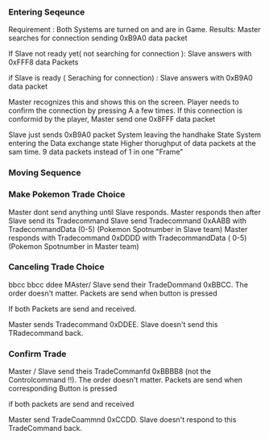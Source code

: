 ### Entering Seqeunce
Requirement : Both Systems are turned on and are in Game.
Results:
Master searches for connection sending 0xB9A0 data packet

If Slave not ready yet( not searching for connection ):
Slave answers with 0xFFF8 data Packets

if Slave is ready ( Seraching for connection) :
Slave answers with 0xB9A0 data packet

Master recognizes this and shows this on the screen.
Player needs to confirm the connection by pressing A a few times.
If this connection is conformid by the player, Master send one 0x8FFF data packet

Slave just sends 0xB9A0 packet
System leaving the handhake State
System entering the Data exchange state
Higher thorughput of data packets at the sam time.
9 data packets instead of 1 in one "Frame" 


### Moving Sequence



### Make Pokemon Trade Choice 

Master dont send anything until Slave responds. Master responds then after Slave send its Tradecommand
Slave send Tradecommand 0xAABB with TradecommandData (0-5) (Pokemon Spotnumber in Slave team)
Master responds with  Tradecommand 0xDDDD with TradecommandData ( 0-5) (Pokemon Spotnumber in Master team)



### Canceling Trade Choice
bbcc bbcc
ddee
 MAster/ Slave send their TradeDommand 0xBBCC. The order doesn't matter. Packets are send when button is pressed 

 If both Packets are send and received.

 Master sends Tradecommand 0xDDEE. Slave doesn't send this TRadecommand back.

 ### Confirm Trade

 Master / Slave send theis TradeCommanfd 0xBBBB8 (not the Controlcommand !!). The order doesn't matter. Packets are send when corresponding Button is pressed

 if both packets are send and received

 Master send TradeCoammnd 0xCCDD. Slave doesn't respond to this TradeCommand back.


